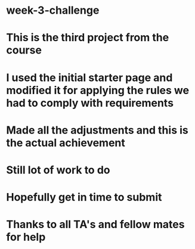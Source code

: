 # week-3-challenge

# This is the third project from the course
# I used the initial starter page and modified it for applying the rules we had to comply with requirements
# Made all the adjustments and this is the actual achievement
# Still lot of work to do
# Hopefully get in time to submit
# Thanks to all TA's  and fellow mates for help